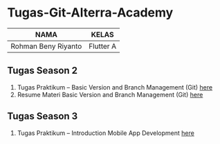 # Tugas-Git-Alterra-Academy

| NAMA |  KELAS
|--|--|
| Rohman Beny Riyanto  |  Flutter A

## Tugas Season 2

1. Tugas Praktikum – Basic Version and Branch Management (Git) [here](https://github.com/RohmanBenyRiyanto/Tugas-Git-Alterra-Academy/blob/main/Tugas%20Praktikum%20%E2%80%93%20Basic%20Version%20and%20Branch%20Management%20(Git).MD)
2. Resume Materi Basic Version and Branch Management (Git) [here](https://github.com/RohmanBenyRiyanto/Tugas-Git-Alterra-Academy/blob/main/Resume%20Materi%20Basic%20Version%20and%20Branch%20Management%20(Git).MD)

## Tugas Season 3
1. Tugas Praktikum – Introduction Mobile App Development [here](https://docs.google.com/document/d/1lhwZUM0uD1EFdQtjcFFrmRzTGgyfMTzM0RdtCG96uV4/edit?usp=sharing)
